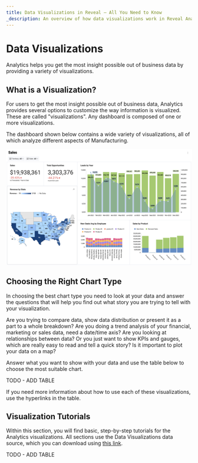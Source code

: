 ```yaml
---
title: Data Visualizations in Reveal – All You Need to Know  
_description: An overview of how data visualizations work in Reveal Analytics and how to customize them.
---
```


# Data Visualizations

Analytics helps you get the most insight possible out of business data by providing a variety of visualizations.

## What is a Visualization?

For users to get the most insight possible out of business data, Analytics provides several options to customize the way information is visualized. These are called "visualizations". Any dashboard is composed of one or more visualizations.

The dashboard shown below contains a wide variety of visualizations, all of which analyze different aspects of Manufacturing.

![Analytics's log in screen](images/example-data-visualizations.png)

## Choosing the Right Chart Type

In choosing the best chart type you need to look at your data and answer the questions that will help you find out what story you are trying to tell with your visualization.

Are you trying to compare data, show data distribution or present it as a part to a whole breakdown? Are you doing a trend analysis of your financial, marketing or sales data, need a date/time axis? Are you looking at relationships between data? Or you just want to show KPIs and gauges, which are really easy to read and tell a quick story? Is it important to plot your data on a map?

Answer what you want to show with your data and use the table below to choose the most suitable chart.

TODO - ADD TABLE

If you need more information about how to use each of these visualizations, use the hyperlinks in the table.

## Visualization Tutorials

Within this section, you will find basic, step-by-step tutorials for the Analytics visualizations. All sections use the Data Visualizations data source, which you can download using [this link](https://download.infragistics.com/slingshot/samples/Slingshot_Visualization_Tutorials.xlsx).

TODO - ADD TABLE